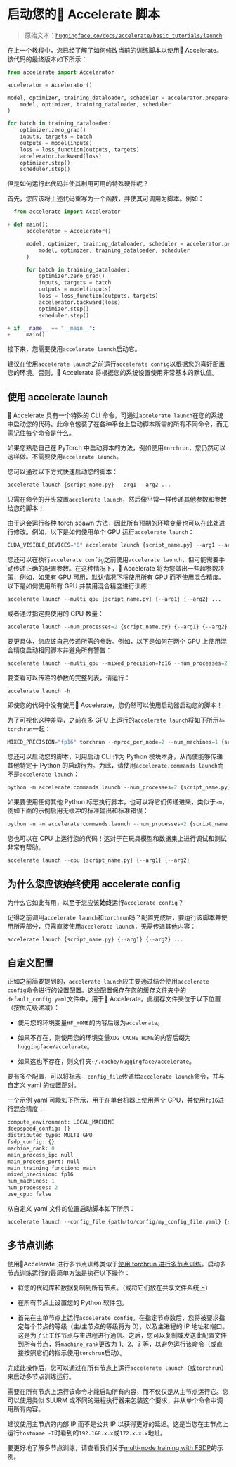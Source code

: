 # 启动您的🤗 Accelerate 脚本

> 原始文本：[`huggingface.co/docs/accelerate/basic_tutorials/launch`](https://huggingface.co/docs/accelerate/basic_tutorials/launch)

在上一个教程中，您已经了解了如何修改当前的训练脚本以使用🤗 Accelerate。该代码的最终版本如下所示：

```py
from accelerate import Accelerator

accelerator = Accelerator()

model, optimizer, training_dataloader, scheduler = accelerator.prepare(
    model, optimizer, training_dataloader, scheduler
)

for batch in training_dataloader:
    optimizer.zero_grad()
    inputs, targets = batch
    outputs = model(inputs)
    loss = loss_function(outputs, targets)
    accelerator.backward(loss)
    optimizer.step()
    scheduler.step()
```

但是如何运行此代码并使其利用可用的特殊硬件呢？

首先，您应该将上述代码重写为一个函数，并使其可调用为脚本。例如：

```py
  from accelerate import Accelerator

+ def main():
      accelerator = Accelerator()

      model, optimizer, training_dataloader, scheduler = accelerator.prepare(
          model, optimizer, training_dataloader, scheduler
      )

      for batch in training_dataloader:
          optimizer.zero_grad()
          inputs, targets = batch
          outputs = model(inputs)
          loss = loss_function(outputs, targets)
          accelerator.backward(loss)
          optimizer.step()
          scheduler.step()

+ if __name__ == "__main__":
+     main()
```

接下来，您需要使用`accelerate launch`启动它。

建议在使用`accelerate launch`之前运行`accelerate config`以根据您的喜好配置您的环境。否则，🤗 Accelerate 将根据您的系统设置使用非常基本的默认值。

## 使用 accelerate launch

🤗 Accelerate 具有一个特殊的 CLI 命令，可通过`accelerate launch`在您的系统中启动您的代码。此命令包装了在各种平台上启动脚本所需的所有不同命令，而无需记住每个命令是什么。

如果您熟悉自己在 PyTorch 中启动脚本的方法，例如使用`torchrun`，您仍然可以这样做。不需要使用`accelerate launch`。

您可以通过以下方式快速启动您的脚本：

```py
accelerate launch {script_name.py} --arg1 --arg2 ...
```

只需在命令的开头放置`accelerate launch`，然后像平常一样传递其他参数和参数给您的脚本！

由于这会运行各种 torch spawn 方法，因此所有预期的环境变量也可以在此处进行修改。例如，以下是如何使用单个 GPU 运行`accelerate launch`：

```py
CUDA_VISIBLE_DEVICES="0" accelerate launch {script_name.py} --arg1 --arg2 ...
```

您还可以在执行`accelerate config`之前使用`accelerate launch`，但可能需要手动传递正确的配置参数。在这种情况下，🤗 Accelerate 将为您做出一些超参数决策，例如，如果有 GPU 可用，默认情况下将使用所有 GPU 而不使用混合精度。以下是如何使用所有 GPU 并禁用混合精度进行训练：

```py
accelerate launch --multi_gpu {script_name.py} {--arg1} {--arg2} ...
```

或者通过指定要使用的 GPU 数量：

```py
accelerate launch --num_processes=2 {script_name.py} {--arg1} {--arg2} ...
```

要更具体，您应该自己传递所需的参数。例如，以下是如何在两个 GPU 上使用混合精度启动相同脚本并避免所有警告：

```py
accelerate launch --multi_gpu --mixed_precision=fp16 --num_processes=2 {script_name.py} {--arg1} {--arg2} ...
```

要查看可以传递的参数的完整列表，请运行：

```py
accelerate launch -h
```

即使您的代码中没有使用🤗 Accelerate，您仍然可以使用启动器启动您的脚本！

为了可视化这种差异，之前在多 GPU 上运行的`accelerate launch`将如下所示与`torchrun`一起：

```py
MIXED_PRECISION="fp16" torchrun --nproc_per_node=2 --num_machines=1 {script_name.py} {--arg1} {--arg2} ...
```

您还可以启动您的脚本，利用启动 CLI 作为 Python 模块本身，从而使能够传递其他特定于 Python 的启动行为。为此，请使用`accelerate.commands.launch`而不是`accelerate launch`：

```py
python -m accelerate.commands.launch --num_processes=2 {script_name.py} {--arg1} {--arg2}
```

如果要使用任何其他 Python 标志执行脚本，也可以将它们传递进来，类似于`-m`，例如下面的示例启用无缓冲的标准输出和标准错误：

```py
python -u -m accelerate.commands.launch --num_processes=2 {script_name.py} {--arg1} {--arg2}
```

您也可以在 CPU 上运行您的代码！这对于在玩具模型和数据集上进行调试和测试非常有帮助。

```py
accelerate launch --cpu {script_name.py} {--arg1} {--arg2}
```

## 为什么您应该始终使用 accelerate config

为什么它如此有用，以至于您应该**始终**运行`accelerate config`？

记得之前调用`accelerate launch`和`torchrun`吗？配置完成后，要运行该脚本并使用所需部分，只需直接使用`accelerate launch`，无需传递其他内容：

```py
accelerate launch {script_name.py} {--arg1} {--arg2} ...
```

## 自定义配置

正如之前简要提到的，`accelerate launch`应主要通过结合使用`accelerate config`命令进行的设置配置。这些配置保存在您的缓存文件夹中的`default_config.yaml`文件中，用于🤗 Accelerate。此缓存文件夹位于以下位置（按优先级递减）：

+   使用您的环境变量`HF_HOME`的内容后缀为`accelerate`。

+   如果不存在，则使用您的环境变量`XDG_CACHE_HOME`的内容后缀为`huggingface/accelerate`。

+   如果这也不存在，则文件夹`~/.cache/huggingface/accelerate`。

要有多个配置，可以将标志`--config_file`传递给`accelerate launch`命令，并与自定义 yaml 的位置配对。

一个示例 yaml 可能如下所示，用于在单台机器上使用两个 GPU，并使用`fp16`进行混合精度：

```py
compute_environment: LOCAL_MACHINE
deepspeed_config: {}
distributed_type: MULTI_GPU
fsdp_config: {}
machine_rank: 0
main_process_ip: null
main_process_port: null
main_training_function: main
mixed_precision: fp16
num_machines: 1
num_processes: 2
use_cpu: false
```

从自定义 yaml 文件的位置启动脚本如下所示：

```py
accelerate launch --config_file {path/to/config/my_config_file.yaml} {script_name.py} {--arg1} {--arg2} ...
```

## 多节点训练

使用🤗Accelerate 进行多节点训练类似于[使用 torchrun 进行多节点训练](https://pytorch.org/tutorials/intermediate/ddp_series_multinode.html)。启动多节点训练运行的最简单方法是执行以下操作：

+   将您的代码库和数据复制到所有节点。（或将它们放在共享文件系统上）

+   在所有节点上设置您的 Python 软件包。

+   首先在主单节点上运行`accelerate config`。在指定节点数后，您将被要求指定每个节点的等级（主/主节点的等级将为 0），以及主进程的 IP 地址和端口。这是为了让工作节点与主进程进行通信。之后，您可以复制或发送此配置文件到所有节点，将`machine_rank`更改为 1、2、3 等，以避免运行该命令（或直接按照它们的指示使用`torchrun`启动）。

完成此操作后，您可以通过在所有节点上运行`accelerate launch`（或`torchrun`）来启动多节点训练运行。

需要在所有节点上运行该命令才能启动所有内容，而不仅仅是从主节点运行它。您可以使用类似 SLURM 或不同的进程执行器来包装这个要求，并从单个命令中调用所有内容。

建议使用主节点的内部 IP 而不是公共 IP 以获得更好的延迟。这是当您在主节点上运行`hostname -I`时看到的`192.168.x.x`或`172.x.x.x`地址。

要更好地了解多节点训练，请查看我们关于[multi-node training with FSDP](https://huggingface.co/blog/ram-efficient-pytorch-fsdp)的示例。

